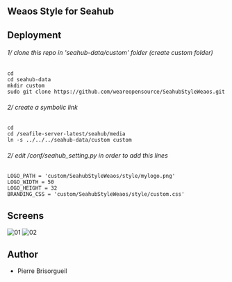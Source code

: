 ## Weaos Style for Seahub

## Deployment

###### 1/ clone this repo in 'seahub-data/custom' folder (create custom folder)

    cd
    cd seahub-data
    mkdir custom
    sudo git clone https://github.com/weareopensource/SeahubStyleWeaos.git

###### 2/ create a symbolic link

    cd
    cd /seafile-server-latest/seahub/media
    ln -s ../../../seahub-data/custom custom

###### 2/ edit /conf/seahub_setting.py in order to add this lines

    LOGO_PATH = 'custom/SeahubStyleWeaos/style/mylogo.png'
    LOGO_WIDTH = 50
    LOGO_HEIGHT = 32
    BRANDING_CSS = 'custom/SeahubStyleWeaos/style/custom.css'

## Screens

![01](https://github.com/weareopensource/SeahubStyleWeaos/blob/master/screens/01.png)
![02](https://github.com/weareopensource/SeahubStyleWeaos/blob/master/screens/02.png)

## Author
* Pierre Brisorgueil

